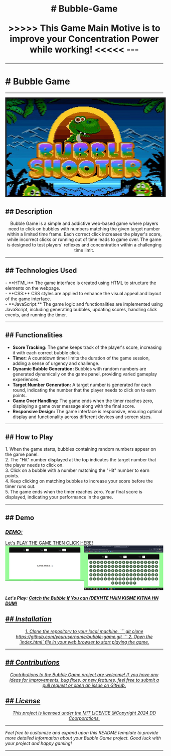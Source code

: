 <h1><center><b># Bubble-Game</b></center>
<p align="center">
>>>>> This Game Main Motive is to improve your Concentration Power while working! <<<<<
---
</p>
<hr>
<h1># Bubble Game</h1>
<hr color="red" width="100%">
<p align="center">
  <img src="images/banner.jpg" alt="Banner" width="820px" border="4">
</p>



<h2><b>## Description</b></h2>

<p align="center">
Bubble Game is a simple and addictive web-based game where players need to click on bubbles with numbers matching the given target number within a limited time frame. Each correct click increases the player's score, while incorrect clicks or running out of time leads to game over. The game is designed to test players' reflexes and concentration within a challenging time limit.
</p>
<hr color="yellow" width="100%">
<h2><b>## Technologies Used</b></h2>

<p>
- **HTML:** The game interface is created using HTML to structure the elements on the webpage.<br>
- **CSS:** CSS styles are applied to enhance the visual appeal and layout of the game interface.<br>
- **JavaScript:** The game logic and functionalities are implemented using JavaScript, including generating bubbles, updating scores, handling click events, and running the timer.<br>
</p>
<hr color="blue" width="100%">

<h2><b>## Functionalities</b></h2>

- **Score Tracking:** The game keeps track of the player's score, increasing it with each correct bubble click.
- **Timer:** A countdown timer limits the duration of the game session, adding a sense of urgency and challenge.
- **Dynamic Bubble Generation:** Bubbles with random numbers are generated dynamically on the game panel, providing varied gameplay experiences.
- **Target Number Generation:** A target number is generated for each round, indicating the number that the player needs to click on to earn points.
- **Game Over Handling:** The game ends when the timer reaches zero, displaying a game over message along with the final score.
- **Responsive Design:** The game interface is responsive, ensuring optimal display and functionality across different devices and screen sizes.
<hr color="orange" width="100%">

<h2><b>## How to Play</b></h2>

<p>
1. When the game starts, bubbles containing random numbers appear on the game panel.<br>
2. The "Hit" number displayed at the top indicates the target number that the player needs to click on.<br>
3. Click on a bubble with a number matching the "Hit" number to earn points.<br>
4. Keep clicking on matching bubbles to increase your score before the timer runs out.<br>
5. The game ends when the timer reaches zero. Your final score is displayed, indicating your performance in the game.<br>
</p>
<hr color="green" width="100%">

<h2><b>## Demo</b></h2>

<h3><i><b><u>DEMO:</u></b></i></h3> <a href="https://blocknotes-4515.github.io/Bubble-Game/">Let's PLAY THE GAME THEN CLICK HERE!</a>
<div style="display: flex; justify-content: space-between;">
  <a href="https://blocknotes-4515.github.io/Bubble-Game/"><img src="demo1.PNG" alt="Left Image" width="400px"></a>
  <a href="https://blocknotes-4515.github.io/Bubble-Game/"><img src="demo2.PNG" alt="Right Image" width="400px"></a>
</div>
<p><b><i> Let's Play: <a href="https://blocknotes-4515.github.io/Bubble-Game/">Catch the Bubble If You can (DEKHTE HAIN KISME KITNA HN DUM!</b></p>

<h2><b>## Installation</b></h2>
<p align="center">
1. Clone the repository to your local machine.
   ```
   git clone https://github.com/yourusername/bubble-game.git
   ```
2. Open the `index.html` file in your web browser to start playing the game.
</p>
<hr color="purple" width="100%">

<h2><b>## Contributions</b></h2>
<p align="center">
Contributions to the Bubble Game project are welcome! If you have any ideas for improvements, bug fixes, or new features, feel free to submit a pull request or open an issue on GitHub.
</p>

<h2><b>## License</b></h2>
<p align="center">
This project is licensed under the <a href="https://drive.google.com/file/d/1cwp2tO6gvFL62ZbQB4nPjYd5l2LOe2b1/view?usp=sharing">MIT LICENCE @Copyright 2024 DD Coorporations.</a>

---

Feel free to customize and expand upon this README template to provide more detailed information about your Bubble Game project. Good luck with your project and happy gaming!</p>
<hr color="green" width="100%">
